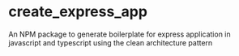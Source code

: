# create_express_app

An NPM package to generate boilerplate for express application in javascript and typescript using the clean architecture pattern

